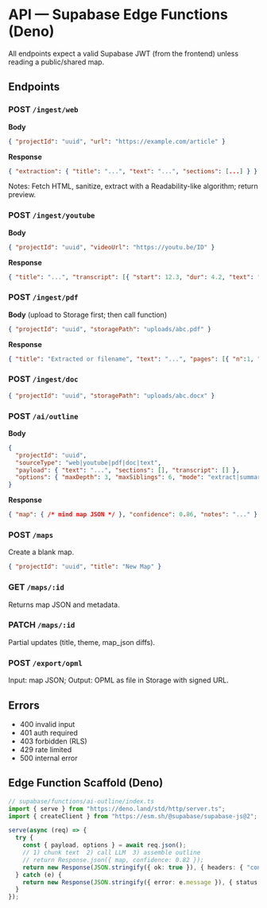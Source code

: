 # API — Supabase Edge Functions (Deno)

All endpoints expect a valid Supabase JWT (from the frontend) unless reading a public/shared map.

## Endpoints

### POST `/ingest/web`
**Body**
```json
{ "projectId": "uuid", "url": "https://example.com/article" }
```
**Response**
```json
{ "extraction": { "title": "...", "text": "...", "sections": [...] } }
```
Notes: Fetch HTML, sanitize, extract with a Readability-like algorithm; return preview.

### POST `/ingest/youtube`
**Body**
```json
{ "projectId": "uuid", "videoUrl": "https://youtu.be/ID" }
```
**Response**
```json
{ "title": "...", "transcript": [{ "start": 12.3, "dur": 4.2, "text": "..." }], "chapters": [...] }
```

### POST `/ingest/pdf`
**Body** (upload to Storage first; then call function)
```json
{ "projectId": "uuid", "storagePath": "uploads/abc.pdf" }
```
**Response**
```json
{ "title": "Extracted or filename", "text": "...", "pages": [{ "n":1, "text":"..." }] }
```

### POST `/ingest/doc`
```json
{ "projectId": "uuid", "storagePath": "uploads/abc.docx" }
```

### POST `/ai/outline`
**Body**
```json
{
  "projectId": "uuid",
  "sourceType": "web|youtube|pdf|doc|text",
  "payload": { "text": "...", "sections": [], "transcript": [] },
  "options": { "maxDepth": 3, "maxSiblings": 6, "mode": "extract|summarize" }
}
```
**Response**
```json
{ "map": { /* mind map JSON */ }, "confidence": 0.86, "notes": "..." }
```

### POST `/maps`
Create a blank map.
```json
{ "projectId": "uuid", "title": "New Map" }
```

### GET `/maps/:id`
Returns map JSON and metadata.

### PATCH `/maps/:id`
Partial updates (title, theme, map_json diffs).

### POST `/export/opml`
Input: map JSON; Output: OPML as file in Storage with signed URL.

## Errors
- 400 invalid input
- 401 auth required
- 403 forbidden (RLS)
- 429 rate limited
- 500 internal error

## Edge Function Scaffold (Deno)
```ts
// supabase/functions/ai-outline/index.ts
import { serve } from "https://deno.land/std/http/server.ts";
import { createClient } from "https://esm.sh/@supabase/supabase-js@2";

serve(async (req) => {
  try {
    const { payload, options } = await req.json();
    // 1) chunk text  2) call LLM  3) assemble outline
    // return Response.json({ map, confidence: 0.82 });
    return new Response(JSON.stringify({ ok: true }), { headers: { "content-type": "application/json" } });
  } catch (e) {
    return new Response(JSON.stringify({ error: e.message }), { status: 500, headers: { "content-type": "application/json" } });
  }
});
```


